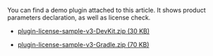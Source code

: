 [//]: # (title: Marketplace Demo Plugin)

You can find a demo plugin attached to this article. It shows product parameters declaration, as well as license check.

* [plugin-license-sample-v3-DevKit.zip (30 KB)](/plugin-license-sample-v3-DevKit.zip)

* [plugin-license-sample-v3-Gradle.zip (70 KB)](/plugin-license-sample-v3-Gradle.zip)
